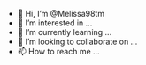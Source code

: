 - 👋 Hi, I’m @Melissa98tm
- 👀 I’m interested in ...
- 🌱 I’m currently learning ...
- 💞️ I’m looking to collaborate on ...
- 📫 How to reach me ...

<!---
Melissa98tm/Melissa98tm is a ✨ special ✨ repository because its `README.md` (this file) appears on your GitHub profile.
You can click the Preview link to take a look at your changes.
--->
